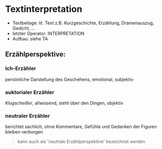 # Textinterpretation

- Textbeilage: lit. Text z.B. Kurzgeschichte, Erzählung, Dramenauszug, Gedicht, ...
- letzter Operator: INTERPRETATION
- Aufbau: siehe TA

## Erzählperspektive:

### Ich-Erzähler

persönliche Darstellung des Geschehens, emotional, subjektiv

### auktorialer Erzähler

*Klugscheißer*,
allwissend, steht über den Dingen, objektiv

### neutraler Erzähler

berichtet sachlich, ohne Kommentare, Gefühle und Gedanken der Figuren bleiben verborgen

> kann auch als 'neutrale Erzählperspektive' bezeichnet werden
